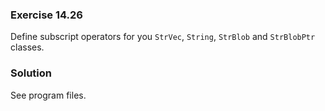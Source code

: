 ### Exercise 14.26

Define subscript operators for you `StrVec`, `String`, `StrBlob` and
`StrBlobPtr` classes.

### Solution

See program files.

